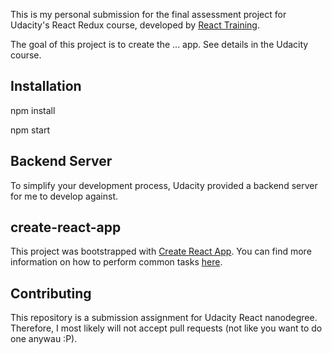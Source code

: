 This is my personal submission for the final assessment project for Udacity's React Redux course, developed by [React Training](https://reacttraining.com).

The goal of this project is to create the ... app. See details in the Udacity course.

## Installation

npm install

npm start

## Backend Server

To simplify your development process, Udacity provided a backend server for me to develop against.

## create-react-app

This project was bootstrapped with [Create React App](https://github.com/facebookincubator/create-react-app). You can find more information on how to perform common tasks [here](https://github.com/facebookincubator/create-react-app/blob/master/packages/react-scripts/template/README.md).

## Contributing

This repository is a submission assignment for Udacity React nanodegree. Therefore, I most likely will not accept pull requests (not like you want to do one anywau :P).
